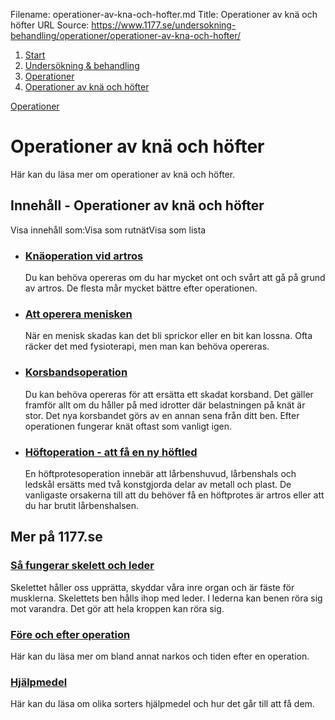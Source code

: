 Filename: operationer-av-kna-och-hofter.md
Title: Operationer av knä och höfter
URL Source: https://www.1177.se/undersokning-behandling/operationer/operationer-av-kna-och-hofter/

1.  [Start](https://www.1177.se/)
2.  [Undersökning & behandling](https://www.1177.se/undersokning-behandling/)
3.  [Operationer](https://www.1177.se/undersokning-behandling/operationer/)
4.  [Operationer av knä och höfter](https://www.1177.se/undersokning-behandling/operationer/operationer-av-kna-och-hofter/)

[Operationer](https://www.1177.se/undersokning-behandling/operationer/)

Operationer av knä och höfter
=============================

Här kan du läsa mer om operationer av knä och höfter.

Innehåll - Operationer av knä och höfter
----------------------------------------

Visa innehåll som:Visa som rutnätVisa som lista

*   ### [Knäoperation vid artros](https://www.1177.se/undersokning-behandling/operationer/operationer-av-kna-och-hofter/knaoperation-vid-artros/)
    
    Du kan behöva opereras om du har mycket ont och svårt att gå på grund av artros. De flesta mår mycket bättre efter operationen.
    
*   ### [Att operera menisken](https://www.1177.se/undersokning-behandling/operationer/operationer-av-kna-och-hofter/meniskoperation/)
    
    När en menisk skadas kan det bli sprickor eller en bit kan lossna. Ofta räcker det med fysioterapi, men man kan behöva opereras.
    
*   ### [Korsbandsoperation](https://www.1177.se/undersokning-behandling/operationer/operationer-av-kna-och-hofter/korsbandsoperation/)
    
    Du kan behöva opereras för att ersätta ett skadat korsband. Det gäller framför allt om du håller på med idrotter där belastningen på knät är stor. Det nya korsbandet görs av en annan sena från ditt ben. Efter operationen fungerar knät oftast som vanligt igen.
    
*   ### [Höftoperation - att få en ny höftled](https://www.1177.se/undersokning-behandling/operationer/operationer-av-kna-och-hofter/hoftoperation---att-fa-en-ny-hoftled/)
    
    En höftprotesoperation innebär att lårbenshuvud, lårbenshals och ledskål ersätts med två konstgjorda delar av metall och plast. De vanligaste orsakerna till att du behöver få en höftprotes är artros eller att du har brutit lårbenshalsen.
    

Mer på 1177.se
--------------

### [Så fungerar skelett och leder](https://www.1177.se/liv--halsa/sa-fungerar-kroppen/skelett-och-leder/)

Skelettet håller oss upprätta, skyddar våra inre organ och är fäste för musklerna. Skelettets ben hålls ihop med leder. I lederna kan benen röra sig mot varandra. Det gör att hela kroppen kan röra sig.

### [Före och efter operation](https://www.1177.se/undersokning-behandling/operationer/fore-och-efter-operation/)

Här kan du läsa mer om bland annat narkos och tiden efter en operation.

### [Hjälpmedel](https://www.1177.se/undersokning-behandling/hjalpmedel/)

Här kan du läsa om olika sorters hjälpmedel och hur det går till att få dem.
